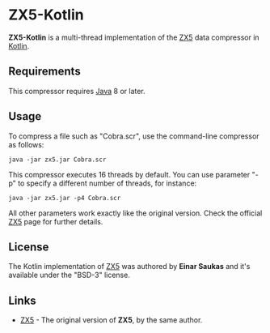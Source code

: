 # ZX5-Kotlin

**ZX5-Kotlin** is a multi-thread implementation of the
[ZX5](https://github.com/einar-saukas/ZX5) data compressor in
[Kotlin](https://kotlinlang.org/).


## Requirements

This compressor requires [Java](https://www.java.com/) 8 or later.


## Usage

To compress a file such as "Cobra.scr", use the command-line compressor as
follows:

```
java -jar zx5.jar Cobra.scr
```

This compressor executes 16 threads by default. You can use parameter "-p" to 
specify a different number of threads, for instance:

```
java -jar zx5.jar -p4 Cobra.scr
```

All other parameters work exactly like the original version. Check the official
[ZX5](https://github.com/einar-saukas/ZX5) page for further details.


## License

The Kotlin implementation of [ZX5](https://github.com/einar-saukas/ZX5) was
authored by **Einar Saukas** and it's available under the "BSD-3" license.


## Links

* [ZX5](https://github.com/einar-saukas/ZX5) - The original version of **ZX5**,
by the same author.
